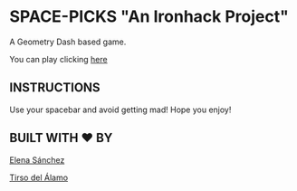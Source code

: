 # SPACE-PICKS "An Ironhack Project"

A Geometry Dash based game.

You can play clicking [here]() 

## INSTRUCTIONS
Use your spacebar and avoid getting mad!
Hope you enjoy!

## BUILT WITH ❤️ BY
[Elena Sánchez](https://www.linkedin.com/in/elena-sanchez-l1994)

[Tirso del Álamo](https://www.linkedin.com/in/tirsodelalamomartin/)
